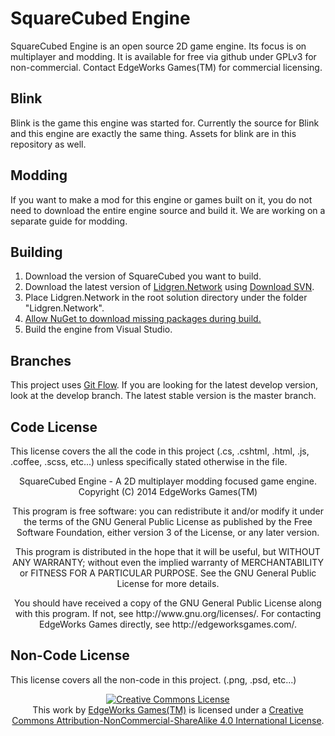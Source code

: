 # SquareCubed Engine #
SquareCubed Engine is an open source 2D game engine. Its focus is on
multiplayer and modding. It is available for free via github under
GPLv3 for non-commercial. Contact EdgeWorks Games(TM) for commercial
licensing.

## Blink ##
Blink is the game this engine was started for. Currently the source
for Blink and this engine are exactly the same thing. Assets for blink
are in this repository as well.

## Modding ##
If you want to make a mod for this engine or games built on it, you
do not need to download the entire engine source and build it. We
are working on a separate guide for modding.

## Building ##
1. Download the version of SquareCubed you want to build.
2. Download the latest version of [Lidgren.Network](https://code.google.com/p/lidgren-network-gen3/) using [Download SVN](http://downloadsvn.codeplex.com/).
3. Place Lidgren.Network in the root solution directory under the folder "Lidgren.Network".
4. [Allow NuGet to download missing packages during build.](http://docs.nuget.org/docs/workflows/using-nuget-without-committing-packages)
5. Build the engine from Visual Studio.

## Branches ##
This project uses [Git Flow](http://nvie.com/posts/a-successful-git-branching-model/).
If you are looking for the latest develop version, look at the develop branch.
The latest stable version is the master branch.

## Code License ##
This license covers the all the code in this project (.cs, .cshtml, .html, .js, .coffee, .scss, etc...)
unless specifically stated otherwise in the file.
<div align="center">
    <p>
        SquareCubed Engine - A 2D multiplayer modding focused game engine.<br />
        Copyright (C) 2014  EdgeWorks Games(TM)
    </p>
    <p>
        This program is free software: you can redistribute it and/or modify
        it under the terms of the GNU General Public License as published by
        the Free Software Foundation, either version 3 of the License, or
        any later version.
    </p>
    <p>
        This program is distributed in the hope that it will be useful,
        but WITHOUT ANY WARRANTY; without even the implied warranty of
        MERCHANTABILITY or FITNESS FOR A PARTICULAR PURPOSE.  See the
        GNU General Public License for more details.
    </p>
    <p>
        You should have received a copy of the GNU General Public License
        along with this program. If not, see http://www.gnu.org/licenses/.
        For contacting EdgeWorks Games directly, see http://edgeworksgames.com/.
    </p>
</div>

## Non-Code License ##
This license covers all the non-code in this project. (.png, .psd, etc...)
<div align="center">
    <a rel="license" href="http://creativecommons.org/licenses/by-nc-sa/4.0/">
        <img alt="Creative Commons License"
             style="border-width:0"
             src="http://i.creativecommons.org/l/by-nc-sa/4.0/88x31.png" />
    </a><br />
    This work by <a xmlns:cc="http://creativecommons.org/ns#" href="http://edgeworksgames.com/" property="cc:attributionName" rel="cc:attributionURL">EdgeWorks Games(TM)</a> is licensed under a <a rel="license" href="http://creativecommons.org/licenses/by-nc-sa/4.0/">Creative Commons Attribution-NonCommercial-ShareAlike 4.0 International License</a>.
</div>